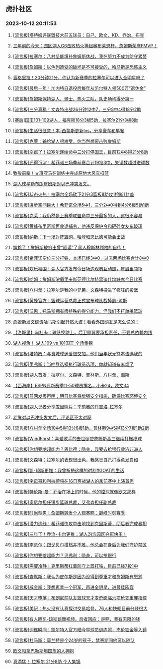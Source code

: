## 虎扑社区 
### 2023-10-12 20:11:53

1. [[流言板]塔特姆评联盟技术前五球员：自己、欧文、KD、乔治、布克](https://bbs.hupu.com/62445789.html)

2. [三年前的今天：园区湖人G6击败热火捧起奥布莱恩杯，詹姆斯荣膺FMVP！](https://bbs.hupu.com/62443937.html)

3. [[流言板]拉塞尔：八村垒能填补詹姆斯休战，我在努力不成为防守累赘](https://bbs.hupu.com/62444924.html)

4. [[流言板]詹姆斯：以色列遭受的破坏是不可接受的，哈马斯是恐怖主义](https://bbs.hupu.com/62440951.html)

5. [香格里拉！20分钟21分，你认为新赛季的拉塞尔可以进入全明星吗？](https://bbs.hupu.com/62443858.html)

6. [[流言板]最后一年！加内特自退役后每年从凯尔特人领500万“退休金”](https://bbs.hupu.com/62442771.html)

7. [[流言板]詹姆斯保持湖人、骑士、热火三队，队史场均得分第一](https://bbs.hupu.com/62442357.html)

8. [[流言板]三分真稳！文森特出战26分钟12中7，三分8中4得18分2助](https://bbs.hupu.com/62442084.html)

9. [[赛后]国王101-109湖人，福克斯18分3板5助，拉塞尔21分3板8助](https://bbs.hupu.com/62442037.html)

10. [[流言板]生活很惬意！本-西蒙斯更新Ins，分享豪车和早餐](https://bbs.hupu.com/62441571.html)

11. [[流言板]克莱：输给湖人很难受，你当然想要击败詹姆斯](https://bbs.hupu.com/62444148.html)

12. [[流言板]杀疯了！拉塞尔连续命中三分打停国王，目前12中8得21分8助](https://bbs.hupu.com/62441386.html)

13. [[流言板]还得沉淀！希菲诺三场季前赛合计19投3中，失误数超过进球数](https://bbs.hupu.com/62441208.html)

14. [致敬前辈！文班亚马在训练中完成原地大风车扣篮](https://bbs.hupu.com/62438660.html)

15. [湖人球星勒布朗詹姆斯对以巴冲突发文。](https://bbs.hupu.com/62439833.html)

16. [[流言板]状态火热！拉塞尔全场砍下21分3篮板8助攻1抢断1封盖](https://bbs.hupu.com/62442072.html)

17. [[流言板]进步空间巨大！希菲诺全场5中1，三分2中0得到4分6板5助1断](https://bbs.hupu.com/62442078.html)

18. [[流言板]克莱：我仍然是上赛季联盟命中三分最多的人，这很不容易](https://bbs.hupu.com/62443967.html)

19. [[流言板]黄蜂布里奇斯再收逮捕令，他违反保护令和砸碎女友车玻璃](https://bbs.hupu.com/62438721.html)

20. [[流言板]纳斯：下一场对阵篮网，哈登和恩比德可能会出战](https://bbs.hupu.com/62442162.html)

21. [尴尬了！詹姆斯被扒出曾“阅读”了黑人穆斯林领袖的自传！](https://bbs.hupu.com/62441953.html)

22. [[流言板]希菲诺空位三分打铁，本场已经3中0，过去两场比赛合计8中0](https://bbs.hupu.com/62440630.html)

23. [[流言板]欢乐氛围！湖人官方发布今日场边观赛互动照，詹眉里领衔](https://bbs.hupu.com/62446383.html)

24. [[流言板]哈姆：詹姆斯浓眉里夫斯范德比尔特雷迪什均缺席今日比赛](https://bbs.hupu.com/62438544.html)

25. [[流言板]八村垒：拉塞尔是我的小兄弟，文森特投进了疯狂的投篮](https://bbs.hupu.com/62443830.html)

26. [[流言板]黄蜂官方：篮球运营总裁正式宣布球队裁掉凯-琼斯](https://bbs.hupu.com/62438035.html)

27. [[流言板]沃恩：托马斯拥有很特殊的得分能力，但我们不打单挑篮球](https://bbs.hupu.com/62444916.html)

28. [詹姆斯发文谴责哈马斯引起轩然大波！看看外国网友是怎么说的！](https://bbs.hupu.com/62441613.html)

29. [【洛城里】乌杜卡：球队换防上，后卫侧翼要承担责任，不要总依赖内线](https://bbs.hupu.com/62445229.html)

30. [湖人视角！ 湖人109 vs 101国王 全场集锦](https://bbs.hupu.com/62442463.html)

31. [[流言板]塔特姆：与费城球迷爱恨交加，他们当年状元签本该选我的](https://bbs.hupu.com/62440293.html)

32. [[流言板]里弗斯：当哈登选择执行球员选项，你就知道有麻烦了](https://bbs.hupu.com/62438584.html)

33. [[流言板]湖人首发：拉塞尔、文森特、普林斯、八村垒、海斯](https://bbs.hupu.com/62439656.html)

34. [【西海岸】ESPN评新赛季11-50球员排名，小卡24，欧文34](https://bbs.hupu.com/62441189.html)

35. [[流言板]篮网发表声明：明日比赛将增强安全措施，确保比赛环境安全](https://bbs.hupu.com/62441144.html)

36. [[流言板]湖人记者分享库里照片：季前赛的丹吉洛-拉塞尔](https://bbs.hupu.com/62441220.html)

37. [老詹对以巴冲突发文后，评论区不太对啊](https://bbs.hupu.com/62441638.html)

38. [[流言板]八村垒全场10中5得13分6板1助，普林斯9中5得13分7板1助2断](https://bbs.hupu.com/62442083.html)

39. [[流言板]Windhorst：喜爱歌手的去世促使詹姆斯高三继续打橄榄球](https://bbs.hupu.com/62442628.html)

40. [[流言板]你想要啥超能力？恩比德：隐身，我要去抢银行救济非洲人](https://bbs.hupu.com/62438065.html)

41. [[流言板]文森特：拉塞尔的表现很出色，我感觉自己打得愈发自如](https://bbs.hupu.com/62443273.html)

42. [[流言板]凯-琼斯更推：我曾祈祷这样的时刻#GOAT的生活](https://bbs.hupu.com/62438631.html)

43. [[流言板]字母哥和利拉德将在16日客战湖人的季前赛中上演首秀](https://bbs.hupu.com/62437891.html)

44. [[流言板]特伦斯-曼：乔治在场上的时候，他的控球就像欧文那样](https://bbs.hupu.com/62438861.html)

45. [[流言板]奥尼尔担任锐步篮球总裁，艾弗森担任副总裁](https://bbs.hupu.com/62440755.html)

46. [[流言板]时尚型男！詹姆斯转发个人观赛照：巅峰时刻赛季](https://bbs.hupu.com/62442405.html)

47. [[流言板]潜力连线！希菲诺快攻中击地找到克里斯蒂，助后者完成暴扣](https://bbs.hupu.com/62441520.html)

48. [[流言板]三年了！乔治-卡尔更推：湖人泡泡园区夺冠快乐！](https://bbs.hupu.com/62440927.html)

49. [[流言板]李凯尔：跟戈贝尔搭档并不难，他总会在身后为我们守护禁区](https://bbs.hupu.com/62446508.html)

50. [[流言板]你想要啥超能力？贝弗利：隐身，可以抢银行](https://bbs.hupu.com/62438083.html)

51. [[流言板]需要冷静！克里斯蒂扛着防守上篮打铁，目前已经7投1中](https://bbs.hupu.com/62441466.html)

52. [[流言板]查默斯：我认为皮尔斯是因为没得到尊重才和詹姆斯有恩怨](https://bbs.hupu.com/62437937.html)

53. [[流言板]威金斯：我想再拿一个冠军，再进全明星，进最佳阵容](https://bbs.hupu.com/62438167.html)

54. [[流言板]天才堕落！布朗尼前队友篮球天才麦奇面临六项枪支重罪指控](https://bbs.hupu.com/62440434.html)

55. [[流言板]美记：热火没有认真探讨交易哈登，76人和快船目前分歧很大](https://bbs.hupu.com/62441005.html)

56. [[流言板]有人晒凯-琼斯跳舞视频，后者回应：是啊，我有无限的钱](https://bbs.hupu.com/62439074.html)

57. [[流言板]训练瞬间！凯尔特人官方晒今早球员训练照，杰伦铂金等入镜](https://bbs.hupu.com/62446404.html)

58. [[流言板]杜马斯：莫兰特是个24岁的孩子，禁赛期间他可以随队](https://bbs.hupu.com/62446555.html)

59. [欧文和拿巴勒斯坦国旗的人拥抱](https://bbs.hupu.com/62444374.html)

60. [真滴猛！ 拉塞尔 21分8助 个人集锦](https://bbs.hupu.com/62442644.html)

